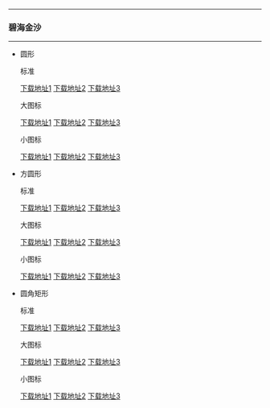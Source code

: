   ---

  ### 碧海金沙

  ---

  - 圆形 

    标准

    [下载地址1](https://github.com.cnpmjs.org/pzcn/emui-icons/releases/download/{ver}/GoldenBeach_Round.hwt)    [下载地址2](https://emui.herokuapp.com/GoldenBeach_Round.hwt)    [下载地址3](https://emui.netlify.app/GoldenBeach_Round.hwt)
    
    大图标

    [下载地址1](https://github.com.cnpmjs.org/pzcn/emui-icons/releases/download/{ver}/GoldenBeach_Round_Big.hwt)    [下载地址2](https://emui.herokuapp.com/GoldenBeach_Round_Big.hwt)    [下载地址3](https://emui.netlify.app/GoldenBeach_Round_Big.hwt)

    小图标

    [下载地址1](https://github.com.cnpmjs.org/pzcn/emui-icons/releases/download/{ver}/GoldenBeach_Round_Small.hwt)    [下载地址2](https://emui.herokuapp.com/GoldenBeach_Round_Small.hwt)    [下载地址3](https://emui.netlify.app/GoldenBeach_Round_Small.hwt)

  - 方圆形 

    标准
    
    [下载地址1](https://github.com.cnpmjs.org/pzcn/emui-icons/releases/download/{ver}/GoldenBeach_SquareCircle.hwt)    [下载地址2](https://emui.herokuapp.com/GoldenBeach_SquareCircle.hwt)    [下载地址3](https://emui.netlify.app/GoldenBeach_SquareCircle.hwt)

    大图标

    [下载地址1](https://github.com.cnpmjs.org/pzcn/emui-icons/releases/download/{ver}/GoldenBeach_SquareCircle_Big.hwt)    [下载地址2](https://emui.herokuapp.com/GoldenBeach_SquareCircle_Big.hwt)    [下载地址3](https://emui.netlify.app/GoldenBeach_SquareCircle_Big.hwt)

    小图标

    [下载地址1](https://github.com.cnpmjs.org/pzcn/emui-icons/releases/download/{ver}/GoldenBeach_SquareCircle_Small.hwt)    [下载地址2](https://emui.herokuapp.com/GoldenBeach_SquareCircle_Small.hwt)    [下载地址3](https://emui.netlify.app/GoldenBeach_SquareCircle_Small.hwt)

  - 圆角矩形 

    标准
    
    [下载地址1](https://github.com.cnpmjs.org/pzcn/emui-icons/releases/download/{ver}/GoldenBeach_Rectangle.hwt)    [下载地址2](https://emui.herokuapp.com/GoldenBeach_Rectangle.hwt)    [下载地址3](https://emui.netlify.app/GoldenBeach_Rectangle.hwt)

    大图标

    [下载地址1](https://github.com.cnpmjs.org/pzcn/emui-icons/releases/download/{ver}/GoldenBeach_Rectangle_Big.hwt)    [下载地址2](https://emui.herokuapp.com/GoldenBeach_Rectangle_Big.hwt)    [下载地址3](https://emui.netlify.app/GoldenBeach_Rectangle_Big.hwt)

    小图标

    [下载地址1](https://github.com.cnpmjs.org/pzcn/emui-icons/releases/download/{ver}/GoldenBeach_Rectangle_Small.hwt)    [下载地址2](https://emui.herokuapp.com/GoldenBeach_Rectangle_Small.hwt)    [下载地址3](https://emui.netlify.app/GoldenBeach_Rectangle_Small.hwt)